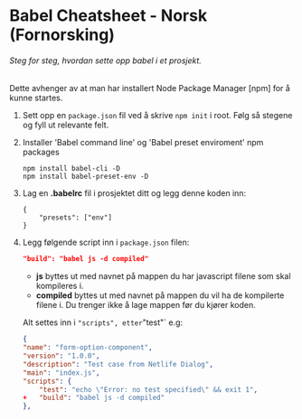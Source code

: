 # Babel Cheatsheet - Norsk (Fornorsking)

###### Steg for steg, hvordan sette opp babel i et prosjekt.

Dette avhenger av at man har installert Node Package Manager [npm] for å kunne startes.

1. Sett opp en `package.json` fil ved å skrive `npm init` i root. Følg så stegene og fyll ut relevante felt.

1. Installer 'Babel command line' og 'Babel preset enviroment' npm packages

   ```git
   npm install babel-cli -D
   npm install babel-preset-env -D
   ```

1. Lag en **.babelrc** fil i prosjektet ditt og legg denne koden inn:

   ```git
   {
       "presets": ["env"]
   }
   ```

1. Legg følgende script inn i `package.json` filen:

   ```json
   "build": "babel js -d compiled"
   ```

   - **js** byttes ut med navnet på mappen du har javascript filene som skal kompileres i.
   - **compiled** byttes ut med navnet på mappen du vil ha de kompilerte filene i. Du trenger ikke å lage mappen før du kjører koden.

   Alt settes inn i `"scripts", etter`"test"` e.g:

   ```json
   {
   "name": "form-option-component",
   "version": "1.0.0",
   "description": "Test case from Netlife Dialog",
   "main": "index.js",
   "scripts": {
       "test": "echo \"Error: no test specified\" && exit 1",
   +   "build": "babel js -d compiled"
   },
   ```
